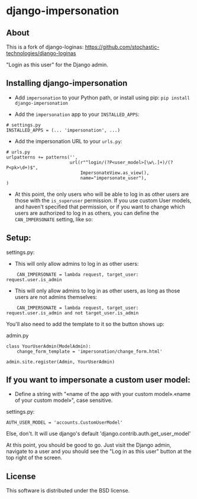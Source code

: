 django-impersonation
==============

About
-----

This is a fork of django-loginas: https://github.com/stochastic-technologies/django-loginas

"Login as this user" for the Django admin.

Installing django-impersonation
-------------------------

* Add `impersonation` to your Python path, or install using pip: `pip install django-impersonation`

* Add the `impersonation` app to your `INSTALLED_APPS`:

```
# settings.py
INSTALLED_APPS = (... 'impersonation', ...)
```

* Add the impersonation URL to your `urls.py`:

```
# urls.py
urlpatterns += patterns('',
                        url(r"^login/(?P<user_model>[\w\.]+)/(?P<pk>\d+)$",
                            ImpersonateView.as_view(),
                            name="impersonate_user"),
)
```

* At this point, the only users who will be able to log in as other users are those with the `is_superuser` permission.
If you use custom User models, and haven't specified that permission, or if you want to change which users are
authorized to log in as others, you can define the `CAN_IMPERSONATE` setting, like so:

Setup:
-----

settings.py:
* This will only allow admins to log in as other users:
```
    CAN_IMPERSONATE = lambda request, target_user: request.user.is_admin
```

* This will only allow admins to log in as other users, as long as those users are not admins themselves:
```
    CAN_IMPERSONATE = lambda request, target_user: request.user.is_admin and not target_user.is_admin
```

You'll also need to add the template to it so the button shows up:

admin.py
```
class YourUserAdmin(ModelAdmin):
    change_form_template = 'impersonation/change_form.html'

admin.site.register(Admin, YourUserAdmin)

```

If you want to impersonate a custom user model:
-----------------------------------------------
* Define a string with "«name of the app with your custom model».«name of your custom model»", case sensitive.

settings.py:
```
AUTH_USER_MODEL = 'accounts.CustomUserModel'
```

 Else, don't. It will use django's default 'django.contrib.auth.get_user_model'


At this point, you should be good to go. Just visit the Django admin, navigate to a user and you should see the "Log
in as this user" button at the top right of the screen.

License
-------

This software is distributed under the BSD license.
